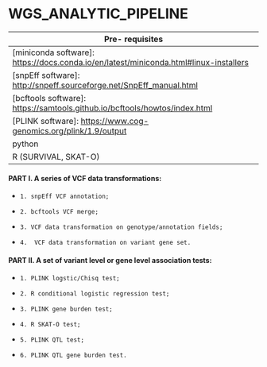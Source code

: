 # WGS_ANALYTIC_PIPELINE 

|Pre- requisites|
|---------------|
|[miniconda software]: https://docs.conda.io/en/latest/miniconda.html#linux-installers |
| [snpEff software]: http://snpeff.sourceforge.net/SnpEff_manual.html  |
| [bcftools software]: https://samtools.github.io/bcftools/howtos/index.html  | 
| [PLINK software]: https://www.cog-genomics.org/plink/1.9/output |
| python |
| R (SURVIVAL, SKAT-O) | 



  
#### PART I. A series of VCF data transformations:



* `1. snpEff VCF annotation;`

* `2. bcftools VCF merge;`

* `3. VCF data transformation on genotype/annotation fields;`

* `4.  VCF data transformation on variant gene set.`

#### PART II. A set of variant level or gene level association tests:




* `1. PLINK logstic/Chisq test;`

* `2. R conditional logistic regression test;`

* `3. PLINK gene burden test;`

* `4. R SKAT-O test;`

* `5. PLINK QTL test;`

* `6. PLINK QTL gene burden test.`

